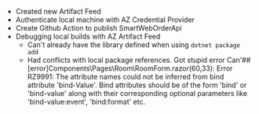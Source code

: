 - Created new Artifact Feed
- Authenticate local machine with AZ Credential Provider
- Create Github Action to publish SmartWebOrderApi
- Debugging local builds with AZ Artifact Feed
	- Can't already have the library defined when using `dotnet package add`
	- Had conflicts with local package references. Got stupid error
 Can'##[error]Components\Pages\Room\RoomForm.razor(60,33): Error RZ9991: The attribute names could not be inferred from bind attribute 'bind-Value'. Bind attributes should be of the form 'bind' or 'bind-value' along with their corresponding optional parameters like 'bind-value:event', 'bind:format' etc.